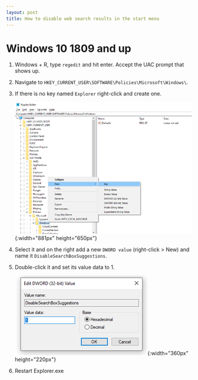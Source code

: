 ```yaml
---
layout: post
title: How to disable web search results in the start menu
---
```


# Windows 10 1809 and up

1. Windows + R, type `regedit` and hit enter. Accept the UAC prompt that shows up.
2. Navigate to `HKEY_CURRENT_USER\SOFTWARE\Policies\Microsoft\Windows\`.
3. If there is no key named `Explorer` right-click and create one.

   ![alt text](disable-internet-results-search-bar-1.webp){:width="881px" height="650px"}

4. Select it and on the right add a new `DWORD value` (right-click > New) and name it `DisableSearchBoxSuggestions`.
5. Double-click it and set its value data to 1.

   ![alt text](disable-internet-results-search-bar-2.webp){:width="360px" height="220px"}

6. Restart Explorer.exe
